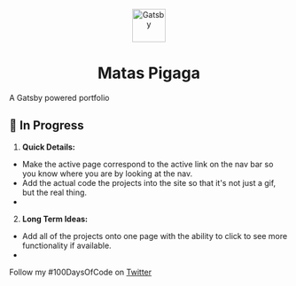 <p align="center">
  <a href="https://www.gatsbyjs.com/?utm_source=starter&utm_medium=readme&utm_campaign=minimal-starter">
    <img alt="Gatsby" src="https://www.gatsbyjs.com/Gatsby-Monogram.svg" width="60" />
  </a>
</p>
<h1 align="center">
  Matas Pigaga
</h1>
<p>A Gatsby powered portfolio</p>

## 🚀 In Progress

1.  **Quick Details:**

- Make the active page correspond to the active link on the nav bar so you know where you are by looking at the nav.
- Add the actual code the projects into the site so that it's not just a gif, but the real thing.
-

2.  **Long Term Ideas:**

- Add all of the projects onto one page with the ability to click to see more functionality if available.
-

Follow my #100DaysOfCode on [Twitter](https;//twitter.com/mataspigaga)
